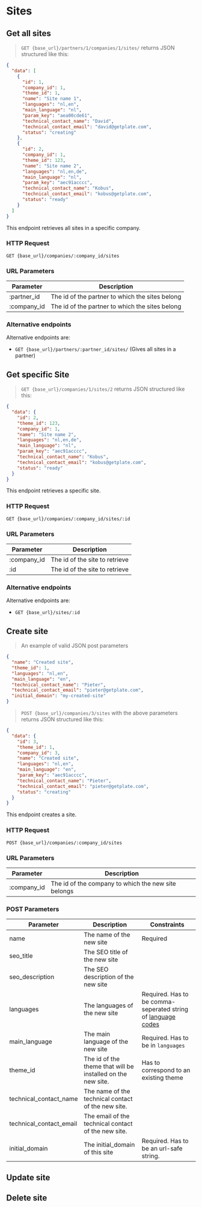 # Sites

## Get all sites

> `GET {base_url}/partners/1/companies/1/sites/` returns JSON structured like this:

```json
{
  "data": [
    {
      "id": 1,
      "company_id": 1,
      "theme_id": 1,
      "name": "Site name 1",
      "languages": "nl,en",
      "main_language": "nl",
      "param_key": "aea00cde61",
      "technical_contact_name": "David",
      "technical_contact_email": "david@getplate.com",
      "status": "creating"
    },
    {
      "id": 2,
      "company_id": 1,
      "theme_id": 123,
      "name": "Site name 2",
      "languages": "nl,en,de",
      "main_language": "nl",
      "param_key": "aec91acccc",
      "technical_contact_name": "Kobus",
      "technical_contact_email": "kobus@getplate.com",
      "status": "ready"
    }
  ]
}
```

This endpoint retrieves all sites in a specific company.

### HTTP Request

`GET {base_url}/companies/:company_id/sites`

### URL Parameters

Parameter | Description
--------- | -----------
:partner_id | The id of the partner to which the sites belong
:company_id | The id of the partner to which the sites belong

### Alternative endpoints

Alternative endpoints are:

* `GET {base_url}/partners/:partner_id/sites/` (Gives all sites in a partner)

## Get specific Site

> `GET {base_url}/companies/1/sites/2` returns JSON structured like this:

```json
{
  "data": {
    "id": 2,
    "theme_id": 123,
    "company_id": 1,
    "name": "Site name 2",
    "languages": "nl,en,de",
    "main_language": "nl",
    "param_key": "aec91acccc",
    "technical_contact_name": "Kobus",
    "technical_contact_email": "kobus@getplate.com",
    "status": "ready"
  }
}

```

This endpoint retrieves a specific site.

### HTTP Request

`GET {base_url}/companies/:company_id/sites/:id`

### URL Parameters

Parameter | Description
--------- | -----------
:company_id | The id of the site to retrieve
:id | The id of the site to retrieve

### Alternative endpoints

Alternative endpoints are:

* `GET {base_url}/sites/:id`

## Create site

> An example of valid JSON post parameters

```json
{
  "name": "Created site",
  "theme_id": 1,
  "languages": "nl,en",
  "main_language": "en",
  "technical_contact_name": "Pieter",
  "technical_contact_email": "pieter@getplate.com",
  "initial_domain": "my-created-site"
}
```

> `POST {base_url}/companies/3/sites` with the above parameters returns JSON structured like this:

```json
{
  "data": {
    "id": 3,
    "theme_id": 1,
    "company_id": 3,
    "name": "Created site",
    "languages": "nl,en",
    "main_language": "en",
    "param_key": "aec91acccc",
    "technical_contact_name": "Pieter",
    "technical_contact_email": "pieter@getplate.com",
    "status": "creating"
  }
}
```

This endpoint creates a site.

### HTTP Request

`POST {base_url}/companies/:company_id/sites`

### URL Parameters

Parameter | Description
--------- | -----------
:company_id | The id of the company to which the new site belongs

### POST Parameters

Parameter | Description | Constraints
--------- | ----------- | -----------
name      | The name of the new site | Required
seo_title | The SEO title of the new site
seo_description | The SEO description of the new site
languages | The languages of the new site | Required. Has to be comma-seperated string of [language codes](https://en.wikipedia.org/wiki/List_of_ISO_639-1_codes)
main_language | The main language of the new site | Required. Has to be in `languages`
theme_id | The id of the theme that will be installed on the new site. | Has to correspond to an existing theme
technical_contact_name | The name of the technical contact of the new site. |
technical_contact_email | The email of the technical contact of the new site. |
initial_domain | The initial_domain of this site | Required. Has to be an url-safe string.

## Update site

## Delete site
